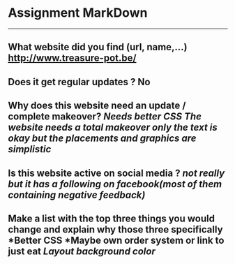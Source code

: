 # Assignment MarkDown #
---
**What website did you find (url, name,...)**
http://www.treasure-pot.be/
---
**Does it get regular updates ?**
No
---
**Why does this website need an update / complete makeover?**
*Needs better CSS*
*The website needs a total makeover*
*only the text is okay but the placements and graphics are simplistic*
---
**Is this website active on social media ?**
*not really but it has a following on facebook(most of them containing negative feedback)*
---
**Make a list with the top three things you would change and explain why those three specifically**
*Better CSS
*Maybe own order system or link to just eat
*Layout*
*background color*
---
